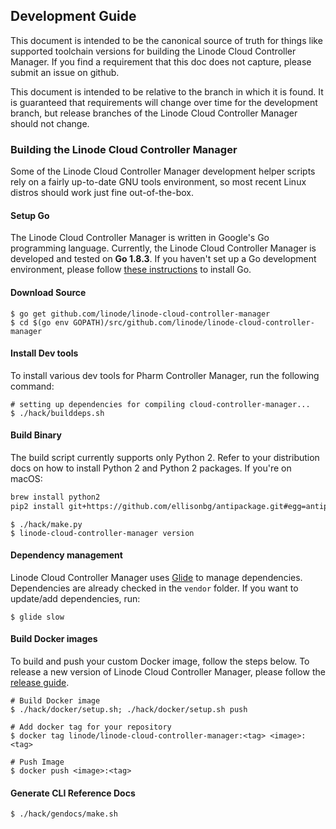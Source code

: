 ## Development Guide
This document is intended to be the canonical source of truth for things like
supported toolchain versions for building the Linode Cloud Controller
Manager. If you find a requirement that this doc does not capture, please
submit an issue on github.

This document is intended to be relative to the branch in which it is found.
It is guaranteed that requirements will change over time for the development
branch, but release branches of the Linode Cloud Controller Manager should
not change.

### Building the Linode Cloud Controller Manager
Some of the Linode Cloud Controller Manager development helper scripts rely
on a fairly up-to-date GNU tools environment, so most recent Linux distros
should work just fine out-of-the-box.

#### Setup Go
The Linode Cloud Controller Manager is written in Google's Go programming
language. Currently, the Linode Cloud Controller Manager is developed and
tested on **Go 1.8.3**. If you haven't set up a Go development environment,
please follow [these instructions](https://golang.org/doc/code.html) to
install Go.

#### Download Source

```console
$ go get github.com/linode/linode-cloud-controller-manager
$ cd $(go env GOPATH)/src/github.com/linode/linode-cloud-controller-manager
```

#### Install Dev tools
To install various dev tools for Pharm Controller Manager, run the following command:

```console
# setting up dependencies for compiling cloud-controller-manager...
$ ./hack/builddeps.sh
```

#### Build Binary
The build script currently supports only Python 2. Refer to your distribution
docs on how to install Python 2 and Python 2 packages. If you're on macOS:

```bash
brew install python2
pip2 install git+https://github.com/ellisonbg/antipackage.git#egg=antipackage
```

```
$ ./hack/make.py
$ linode-cloud-controller-manager version
```

#### Dependency management
Linode Cloud Controller Manager uses
[Glide](https://github.com/Masterminds/glide) to manage dependencies.
Dependencies are already checked in the `vendor` folder. If you want to
update/add dependencies, run:
```console
$ glide slow
```

#### Build Docker images
To build and push your custom Docker image, follow the steps below. To
release a new version of Linode Cloud Controller Manager, please follow the
[release guide](/docs/developer-guide/release.md).

```console
# Build Docker image
$ ./hack/docker/setup.sh; ./hack/docker/setup.sh push

# Add docker tag for your repository
$ docker tag linode/linode-cloud-controller-manager:<tag> <image>:<tag>

# Push Image
$ docker push <image>:<tag>
```

#### Generate CLI Reference Docs
```console
$ ./hack/gendocs/make.sh
```
